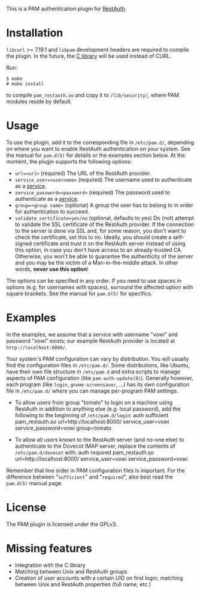 This is a PAM authentication plugin for [RestAuth](https://restauth.net).

# Installation

`libcurl` >= 7.19.1 and `libpam` development headers are required to compile the plugin. In the future, the [C library](https://git.fsinf.at/restauth/c-library) will be used instead of CURL.

Run:

    $ make
    # make install

to compile `pam_restauth.so` and copy it to `/lib/security/`, where PAM modules reside by default.

# Usage

To use the plugin, add it to the corresponding file in `/etc/pam.d/`, depending on where you want to enable RestAuth authentication on your system. See the manual for `pam.d(5)` for details or the examples section below.
At the moment, the plugin supports the following options:

* `url=<url>` (required) The URL of the RestAuth provider.
* `service_user=<username>` (required) The username used to authenticate as a [service](https://restauth.net/wiki/Specification/0.6#Service_authentication).
* `service_password=<password>` (required) The password used to authenticate as a [service](https://restauth.net/wiki/Specification/0.6#Service_authentication).
* `group=<group name>` (optional) A group the user has to belong to in order for authentication to succeed.
* `validate_certificate=yes/no` (optional, defaults to yes) Do (not) attempt to validate the SSL certificate of the RestAuth provider. If the connection to the server is done via SSL and, for some reason, you don't want to check the certificate, set this to no. Ideally, you should create a self-signed certificate and trust it on the RestAuth server instead of using this option, in case you don't have access to an already-trusted CA. Otherwise, you won't be able to guarantee the authenticity of the server and you may be the victim of a Man-in-the-middle attack. In other words, **never use this option**! 

The options can be specified in any order. If you need to use spaces in options (e.g. for usernames with spaces), surround the affected option with square brackets. See the manual for `pam.d(5)` for specifics.

# Examples

In the examples, we assume that a service with username "vowi" and password "vowi" exists; our example RestAuth provider is located at `http://localhost:8000/`.

Your system's PAM configuration can vary by distribution. You will usually find the configuration files in `/etc/pam.d/`. Some distributions, like Ubuntu, have their own file structure in `/etc/pam.d` and extra scripts to manage aspects of PAM configuration (like `pam-auth-update(8)`). Generally however, each program (like `login`, `gnome-screensaver`, ...) has its own configuration file in `/etc/pam.d/` where you can manage per-program PAM settings.

* To allow users from group "tomato" to login on a machine using RestAuth in addition to anything else (e.g. local password), add the following to the beginning of `/etc/pam.d/login`:
        auth sufficient pam_restauth.so url=http://localhost:8000/ service_user=vowi service_password=vowi group=tomato

* To allow all users known to the RestAuth server (and no-one else) to authenticate to the Dovecot IMAP server, replace the contents of `/etc/pam.d/dovecot` with:
        auth required pam_restauth.so url=http://localhost:8000/ service_user=vowi service_password=vowi

Remember that line order in PAM configuration files is important. For the difference between "`sufficient`" and "`required`", also best read the `pam.d(5)` manual page.

# License

The PAM plugin is licensed under the GPLv3.

# Missing features

* Integration with the C library
* Matching between Unix and RestAuth groups
* Creation of user accounts with a certain UID on first login; matching between Unix and RestAuth properties (full name, etc.)

